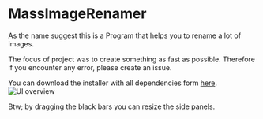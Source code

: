 
# MassImageRenamer
 
As the name suggest this is a Program that helps you to rename a lot of images.

The focus of project was to create something as fast as possible.
Therefore if you encounter any error, please create an issue.

You can download the installer with all dependencies form [here](https://github.com/FelixLeander/ProgramsForInternetPeople/tree/main/bin/Release).![UI overview](https://raw.githubusercontent.com/FelixLeander/ProgramsForInternetPeople/main/Overview.PNG)

Btw; by dragging the black bars you can resize the side panels.
